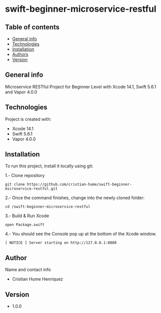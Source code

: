 # swift-beginner-microservice-restful

## Table of contents
* [General info](#general-info)
* [Technologies](#technologies)
* [Installation](#installation)
* [Authors](#authors)
* [Version](#version)

## General info
Microservice RESTful Project for Beginner Level with Xcode 14.1, Swift 5.6.1 and Vapor 4.0.0

## Technologies
Project is created with:
* Xcode 14.1
* Swift 5.6.1
* Vapor 4.0.0

## Installation
To run this project, install it locally using git:

1.- Clone repository
```
git clone https://github.com/cristian-hume/swift-beginner-microservice-restful.git
```

2.- Once the command finishes, change into the newly cloned folder:
```
cd /swift-beginner-microservice-restful
```

3.- Build & Run Xcode
```
open Package.swift
```

4.- You should see the Console pop up at the bottom of the Xcode window.
```
[ NOTICE ] Server starting on http://127.0.0.1:8080
```

## Author
Name and contact info
* Cristian Hume Henriquez

## Version
* 1.0.0








